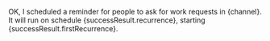 OK, I scheduled a reminder for people to ask for work requests in {channel}. It will run on schedule {successResult.recurrence}, starting {successResult.firstRecurrence}.